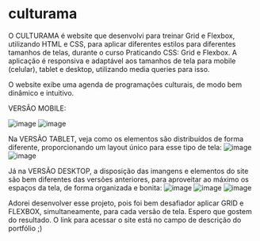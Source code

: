 # culturama
O CULTURAMA é website que desenvolvi para treinar Grid e Flexbox, utilizando HTML e CSS, para aplicar diferentes estilos para diferentes tamanhos de telas, durante o curso Praticando CSS: Grid e Flexbox.
A aplicação é responsiva e adaptável aos tamanhos de tela para mobile (celular), tablet e desktop, utilizando media queries para isso. 

O website exibe uma agenda de programações culturais, de modo bem dinâmico e intuitivo. 

VERSÃO MOBILE: 

![image](https://github.com/danieledequi/culturama/assets/113129822/f79c2733-39ad-4f62-85d2-c2f4e0f5d777)
![image](https://github.com/danieledequi/culturama/assets/113129822/daeed48f-59fc-4707-b6e0-091e236a7b45)


Na VERSÃO TABLET, veja como os elementos são distribuídos de forma diferente, proporcionando um layout único para esse tipo de tela:
![image](https://github.com/danieledequi/culturama/assets/113129822/53ca35fc-98b0-46f6-b1d6-b68789b3a89a)
![image](https://github.com/danieledequi/culturama/assets/113129822/784bb8ba-0220-4b3d-b282-1190416c1b35)

Já na VERSÃO DESKTOP, a disposição das imangens e elementos do site são bem diferentes das versões anteriores, para aproveitar ao máximo os espaços da tela, de forma organizada e bonita: 
![image](https://github.com/danieledequi/culturama/assets/113129822/a0b477fb-1f6a-4f53-9112-826a49bc489e)
![image](https://github.com/danieledequi/culturama/assets/113129822/97250ef5-c650-41bb-9e07-6457f890ff84)
![image](https://github.com/danieledequi/culturama/assets/113129822/e679d229-54e0-4daa-a22d-12671df3e67b)

Adorei desenvolver esse projeto, pois foi bem desafiador aplicar GRID e FLEXBOX, simultaneamente, para cada versão de tela. 
Espero que gostem do resultado. O link para acessar o site está no campo de descrição do portfólio ;)
